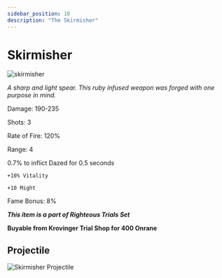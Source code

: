```yaml
---
sidebar_position: 10
description: "The Skirmisher"
---
```


# Skirmisher

![skirmisher](https://i.imgur.com/zAGqsYX.png)

<i>A sharp and light spear. This ruby infused weapon was forged with one purpose in mind.</i>

Damage: 190-235

Shots: 3

Rate of Fire: 120%

Range: 4

0.7% to inflict Dazed for 0.5 seconds

    +10% Vitality
    
    +10 Might

Fame Bonus: 8%

***This item is a part of Righteous Trials Set***

**Buyable from Krovinger Trial Shop for 400 Onrane**

## Projectile

![Skirmisher Projectile](https://cdn.discordapp.com/attachments/948363241631916122/954069795668643980/Skrimisher.gif)
